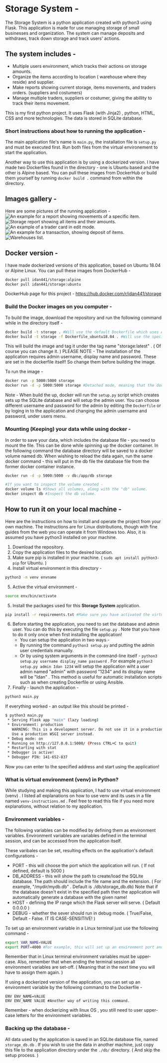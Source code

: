# Storage System - 
The Storage System is a python application created with python3 using Flask. This application is made for use managing storage of small businesses and organization. The system can manage deposits and withdraws, track down storage and track users' actions. 
## The system includes - 
* Multiple users environment, which tracks their actions on storage amounts. 
* Organize the items according to location ( warehouse where they reside) and supplier. 
* Make reports showing current storage, items movements, and traders orders. (suppliers and costumers)
* Manage multiple traders, suppliers or costumer, giving the abillity to track their items movement. 

This is my first python project. It uses Flask (with Jinja2) , python, HTML, CSS and more technologies. The data is stored in SQLite database. 


### Short instructions about how to running the application - 
The main application file's name is ```main.py```, the installation file is ```setup.py``` and must be executed first. Run both files from the virtual environement to start the application. 

Another way to use this application is by using a dockerized version. I have made two Dockerfiles found in the directory - one is Ubuntu based and the other is Alpine based. You can pull these images from DockerHub or build them yourself by running ```docker build .``` command from within the directory. 


## Images gallery - 
Here are some pictures of the running application - 
![An example for a report showing movements of a specific item. ](./images-for-readme/report_by_item.png) 
![Storage report showing all items and their amounts. ](./images-for-readme/storage_report.png) 
![An example of a trader card in edit mode. ](./images-for-readme/trader_edit.png) 
![An example for a transaction, showing deposit of items. ](./images-for-readme/transaction_example.png) 
![Warehouses list. ](./images-for-readme/warehouses_list.png) 



## Docker version - 
I have made dockerized versions of this application, based on Ubuntu 18.04 or Alpine Linux. 
You can pull these images from DockerHub - 
```bash 
docker pull idan441/storage:alpine
docker pull idan441/storage:ubuntu
```
DockerHub page for this project - https://hub.docker.com/r/idan441/storage 


### Build the Docker images on you computer - 
To build the image, download the repository and run the following command while in the directory itself - 
```bash
docker build -t storage . #Will use the default Dockerfile which uses Alpine Linux. 
docker build -t storage -f Dockerfile_ubuntu18.04 . #Will use the specified Dockerfile which uses Ubuntu 18.04 Linux. 
```
This will build the image and tag it under the tag name "storage:latest" . ( Of course you can change it. ) 
PLEASE NOTE - The installation of the application requires admin username, display name and password. These are set in the dockerfile itself! So change them before building the image. 

To run the image - 
```bash
docker run -p 5000:5000 storage
docker run -d -p 5000:5000 storage #Detached mode, meaning that the docker container will run at the background, without outputing to the terminal. 
```

Note - When build the up, docker will run the ```setup.py``` script which creates sets up the SQLite database and will setup the admin user. You can choose different username and password for the admin by editing the ```Dockerfile``` or by loging in to the application and changing the admin username and password, under users menu. 

### Mounting (Keeping) your data while using docker - ###
In order to save your data, which includes the database file - you need to mount the file. This can be done while spinning up the docker container. In the following command the database directory will be saved to a docker volume named db. When wishing to reload the data again, run the same docker command - this will put in the db file the database file from the former docker container instance. 
```bash
docker run -d -p 5000:5000 -v db:/app/db storage

#If you want to inspect the volume created - 
docker volume ls #Shows all volumes, along with the "db" volume. 
docker inspect db #Inspect the db volume. 
```


## How to run it on your local machine - 
Here are the instructions on how to install and operate the project from your own machine. The instructions are for Linux distributions, though with fine guides from the web you can operate it from Windows too. Also, it is assumed you have python3 installed on your machine. 
1. Download the repository. 
2. Copy the application files to the desired location. 
3. Make sure pip is installed in your machine. ( ```sudo apt install python3-pip``` for Ubuntu. ) 
4. Install virtual environment in this directory - 
```bash
python3 -m venv envname
```

5. Active the virtual environment - 
```bash 
source env/bin/activate
```
5. Install the packages used for this **Storage System** application. 
```bash
pip install -r requirements.txt #Make sure you have activated the virtual environment (venv) and in the applications directory. 
```
6. Before starting the application, you need to set the database and admin user. You can do this by executing the file ```setup.py``` . Note that you have to do it only once when first installing the application! 
	* You can setup the application in two ways - 
	* By running the command ```python3 setup.py``` and putting the admin user credentials manually. 
	* Or by using system arguments in the command-line itself - ```python3 setup.py username display_name password``` . For example ```python3 setup.py admin Idan 1234``` will setup the application wiht a user admin named "admin" with password "1234" and its display name will be "Idan" . This method is useful for automatic installation scripts such as when creating Dockerfile or using Ansible. 
7. Finally - launch the application - 
```bash
python3 main.py
```

If everything worked - an output like this should be printed - 
```bash
$ python3 main.py 
 * Serving Flask app "main" (lazy loading)
 * Environment: production
   WARNING: This is a development server. Do not use it in a production deployment.
   Use a production WSGI server instead.
 * Debug mode: on
 * Running on http://127.0.0.1:5000/ (Press CTRL+C to quit)
 * Restarting with stat
 * Debugger is active!
 * Debugger PIN: 141-652-837
```

Now you can enter to the specified address and start using the application! 

### What is virtual environment (venv) in Python? 
While studying and making this application, I had to use virtual environment (venv) . I listed all explanations on how to use venv and its uses in a file named ```venv-instructions.md``` . Feel free to read this file if you need more explanations, without relation to my application. 


### Environment variables - 
The following variables can be modified by defining them as environment variables. Environment variables are variables defined in the terminal session, and can be accessed from the application itself. 

These varibales can be set, resulting effects on the application's default configurations - 
* PORT - this will choose the port which the application will run. ( If not defined, default is 5000 ) 
* DB_ADDRESS - this will show the path to create/load the SQLite database. The path should include the file name and the extension. ( For example, "/mydir/mydb.db" . Default is ./db/storage_db.db) Note that if the database doesn't exist in the specified path then the application will automatically generate a database with the given name! 
* HOST - defining the IP range which the Flask server will serve. ( Default 0.0.0.0 ) 
* DEBUG - whether the sever should run in debug mode. ( True/False, Default - False. IT IS CASE-SENSITIVE! ) 

To set up an environment variable in a Linux terminal just use the following command - 
```bash
export VAR_NAME=VALUE
export PORT=4000 #For example, this will set up an environment port and assign it the value of 4000 , which the application will run on. 
``` 
Remember that in Linux terminal environment variables must be upper-case. Also, remember that when ending the terminal session all environment variables are set-off. ( Meaning that in the next time you will have to assign them again. ) 

If using a dockerized version of the application, you can set up an environment variable by the following command to the Dockerfile - 
```
ENV ENV_NAME=VALUE
ENV ENV_NAME VALUE #Another way of writing this command. 
``` 
Remember - when dockerizing with linux OS , you still need to user upper-case letters for the environment variables. 



### Backing up the database - 
All data used by the application is saved in an SQLite database file, named ```storage_db.db``` . If you wish to use the data in another machine, just copy this file to the application directory under the ```./db/``` directory. ( And skip the setup process. ) 


